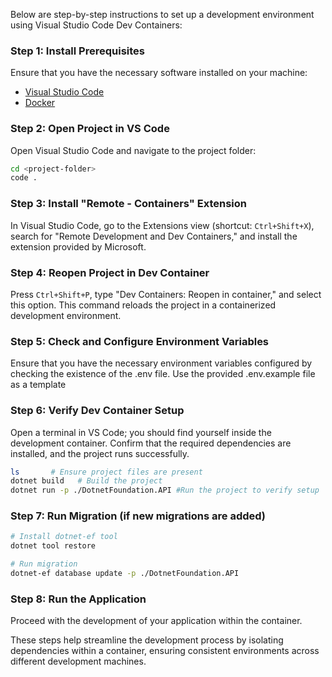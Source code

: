 Below are step-by-step instructions to set up a development environment using Visual Studio Code Dev Containers:

### Step 1: Install Prerequisites

Ensure that you have the necessary software installed on your machine:

- [Visual Studio Code](https://code.visualstudio.com/)
- [Docker](https://www.docker.com/products/docker-desktop)

### Step 2: Open Project in VS Code

Open Visual Studio Code and navigate to the project folder:

```bash
cd <project-folder>
code .
```

### Step 3: Install "Remote - Containers" Extension

In Visual Studio Code, go to the Extensions view (shortcut: `Ctrl+Shift+X`), search for "Remote Development and Dev Containers," and install the extension provided by Microsoft.

### Step 4: Reopen Project in Dev Container

Press `Ctrl+Shift+P`, type "Dev Containers: Reopen in container," and select this option. This command reloads the project in a containerized development environment.

### Step 5: Check and Configure Environment Variables

Ensure that you have the necessary environment variables configured by checking the existence of the .env file. Use the provided .env.example file as a template

### Step 6: Verify Dev Container Setup

Open a terminal in VS Code; you should find yourself inside the development container. Confirm that the required dependencies are installed, and the project runs successfully.

```bash
ls       # Ensure project files are present
dotnet build   # Build the project
dotnet run -p ./DotnetFoundation.API #Run the project to verify setup
```

### Step 7: Run Migration (if new migrations are added)

```bash
# Install dotnet-ef tool
dotnet tool restore

# Run migration
dotnet-ef database update -p ./DotnetFoundation.API
```

### Step 8: Run the Application

Proceed with the development of your application within the container.

These steps help streamline the development process by isolating dependencies within a container, ensuring consistent environments across different development machines.
